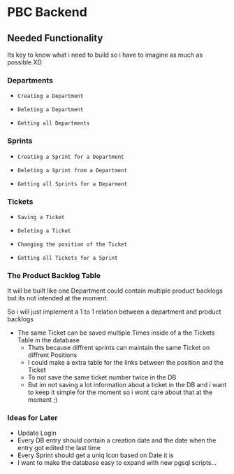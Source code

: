 # PBC Backend

## Needed Functionality

Its key to know what i need to build
so i have to imagine as much as possible XD

### Departments

- ``Creating a Department``

- ``Deleting a Department``

- ``Getting all Departments``

### Sprints

- ``Creating a Sprint for a Department``

- ``Deleting a Sprint from a Department``

- ``Getting all Sprints for a Deparment``

### Tickets

- ``Saving a Ticket``

- ``Deleting a Ticket``

- ``Changing the position of the Ticket``

- ``Getting all Tickets for a Sprint``

### The Product Backlog Table

It will be built like one Department could contain multiple product backlogs
but its not intended at the moment.

So i will just implement a 1 to 1 relation between a department and product backlogs
- The same Ticket can be saved multiple Times inside of a the Tickets Table in the database
  - Thats because diffrent sprints can maintain the same Ticket on diffrent Positions
  - I could make a extra table for the links between the position and the Ticket
  - To not save the same ticket number twice in the DB
  - But im not saving a lot information about a ticket in the DB and i want to keep it simple for the moment
    so i wont care about that at the moment ;)

### Ideas for Later

- Update Login
- Every DB entry should contain a creation date and the date when the entry got edited the last time
- Every Sprint should get a uniq Icon based on Date it is
- I want to make the database easy to expand with new pgsql scripts...
